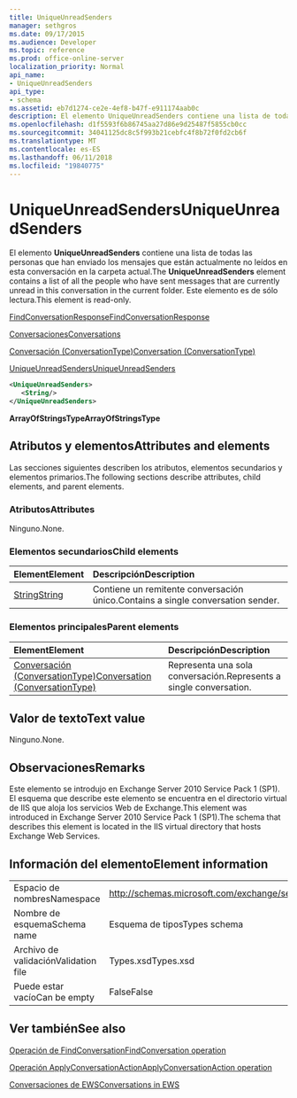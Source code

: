 ```yaml
---
title: UniqueUnreadSenders
manager: sethgros
ms.date: 09/17/2015
ms.audience: Developer
ms.topic: reference
ms.prod: office-online-server
localization_priority: Normal
api_name:
- UniqueUnreadSenders
api_type:
- schema
ms.assetid: eb7d1274-ce2e-4ef8-b47f-e911174aab0c
description: El elemento UniqueUnreadSenders contiene una lista de todas las personas que han enviado los mensajes que están actualmente no leídos en esta conversación en la carpeta actual. Este elemento es de sólo lectura.
ms.openlocfilehash: d1f5593f6b86745aa27d86e9d25487f5855cb0cc
ms.sourcegitcommit: 34041125dc8c5f993b21cebfc4f8b72f0fd2cb6f
ms.translationtype: MT
ms.contentlocale: es-ES
ms.lasthandoff: 06/11/2018
ms.locfileid: "19840775"
---
```

# <a name="uniqueunreadsenders"></a><span data-ttu-id="0bb3d-104">UniqueUnreadSenders</span><span class="sxs-lookup"><span data-stu-id="0bb3d-104">UniqueUnreadSenders</span></span>

<span data-ttu-id="0bb3d-105">El elemento **UniqueUnreadSenders** contiene una lista de todas las personas que han enviado los mensajes que están actualmente no leídos en esta conversación en la carpeta actual.</span><span class="sxs-lookup"><span data-stu-id="0bb3d-105">The **UniqueUnreadSenders** element contains a list of all the people who have sent messages that are currently unread in this conversation in the current folder.</span></span> <span data-ttu-id="0bb3d-106">Este elemento es de sólo lectura.</span><span class="sxs-lookup"><span data-stu-id="0bb3d-106">This element is read-only.</span></span> 
  
[<span data-ttu-id="0bb3d-107">FindConversationResponse</span><span class="sxs-lookup"><span data-stu-id="0bb3d-107">FindConversationResponse</span></span>](findconversationresponse.md)
  
[<span data-ttu-id="0bb3d-108">Conversaciones</span><span class="sxs-lookup"><span data-stu-id="0bb3d-108">Conversations</span></span>](conversations-ex15websvcsotherref.md)
  
[<span data-ttu-id="0bb3d-109">Conversación (ConversationType)</span><span class="sxs-lookup"><span data-stu-id="0bb3d-109">Conversation (ConversationType)</span></span>](conversation-conversationtype.md)
  
[<span data-ttu-id="0bb3d-110">UniqueUnreadSenders</span><span class="sxs-lookup"><span data-stu-id="0bb3d-110">UniqueUnreadSenders</span></span>](uniqueunreadsenders.md)
  
```XML
<UniqueUnreadSenders>
   <String/>
</UniqueUnreadSenders>
```

 <span data-ttu-id="0bb3d-111">**ArrayOfStringsType**</span><span class="sxs-lookup"><span data-stu-id="0bb3d-111">**ArrayOfStringsType**</span></span>
## <a name="attributes-and-elements"></a><span data-ttu-id="0bb3d-112">Atributos y elementos</span><span class="sxs-lookup"><span data-stu-id="0bb3d-112">Attributes and elements</span></span>

<span data-ttu-id="0bb3d-113">Las secciones siguientes describen los atributos, elementos secundarios y elementos primarios.</span><span class="sxs-lookup"><span data-stu-id="0bb3d-113">The following sections describe attributes, child elements, and parent elements.</span></span>
  
### <a name="attributes"></a><span data-ttu-id="0bb3d-114">Atributos</span><span class="sxs-lookup"><span data-stu-id="0bb3d-114">Attributes</span></span>

<span data-ttu-id="0bb3d-115">Ninguno.</span><span class="sxs-lookup"><span data-stu-id="0bb3d-115">None.</span></span>
  
### <a name="child-elements"></a><span data-ttu-id="0bb3d-116">Elementos secundarios</span><span class="sxs-lookup"><span data-stu-id="0bb3d-116">Child elements</span></span>

|<span data-ttu-id="0bb3d-117">**Element**</span><span class="sxs-lookup"><span data-stu-id="0bb3d-117">**Element**</span></span>|<span data-ttu-id="0bb3d-118">**Descripción**</span><span class="sxs-lookup"><span data-stu-id="0bb3d-118">**Description**</span></span>|
|:-----|:-----|
|[<span data-ttu-id="0bb3d-119">String</span><span class="sxs-lookup"><span data-stu-id="0bb3d-119">String</span></span>](string.md) <br/> |<span data-ttu-id="0bb3d-120">Contiene un remitente conversación único.</span><span class="sxs-lookup"><span data-stu-id="0bb3d-120">Contains a single conversation sender.</span></span>  <br/> |
   
### <a name="parent-elements"></a><span data-ttu-id="0bb3d-121">Elementos principales</span><span class="sxs-lookup"><span data-stu-id="0bb3d-121">Parent elements</span></span>

|<span data-ttu-id="0bb3d-122">**Element**</span><span class="sxs-lookup"><span data-stu-id="0bb3d-122">**Element**</span></span>|<span data-ttu-id="0bb3d-123">**Descripción**</span><span class="sxs-lookup"><span data-stu-id="0bb3d-123">**Description**</span></span>|
|:-----|:-----|
|[<span data-ttu-id="0bb3d-124">Conversación (ConversationType)</span><span class="sxs-lookup"><span data-stu-id="0bb3d-124">Conversation (ConversationType)</span></span>](conversation-conversationtype.md) <br/> |<span data-ttu-id="0bb3d-125">Representa una sola conversación.</span><span class="sxs-lookup"><span data-stu-id="0bb3d-125">Represents a single conversation.</span></span>  <br/> |
   
## <a name="text-value"></a><span data-ttu-id="0bb3d-126">Valor de texto</span><span class="sxs-lookup"><span data-stu-id="0bb3d-126">Text value</span></span>

<span data-ttu-id="0bb3d-127">Ninguno.</span><span class="sxs-lookup"><span data-stu-id="0bb3d-127">None.</span></span>
  
## <a name="remarks"></a><span data-ttu-id="0bb3d-128">Observaciones</span><span class="sxs-lookup"><span data-stu-id="0bb3d-128">Remarks</span></span>

<span data-ttu-id="0bb3d-129">Este elemento se introdujo en Exchange Server 2010 Service Pack 1 (SP1). El esquema que describe este elemento se encuentra en el directorio virtual de IIS que aloja los servicios Web de Exchange.</span><span class="sxs-lookup"><span data-stu-id="0bb3d-129">This element was introduced in Exchange Server 2010 Service Pack 1 (SP1).The schema that describes this element is located in the IIS virtual directory that hosts Exchange Web Services.</span></span>
  
## <a name="element-information"></a><span data-ttu-id="0bb3d-130">Información del elemento</span><span class="sxs-lookup"><span data-stu-id="0bb3d-130">Element information</span></span>

|||
|:-----|:-----|
|<span data-ttu-id="0bb3d-131">Espacio de nombres</span><span class="sxs-lookup"><span data-stu-id="0bb3d-131">Namespace</span></span>  <br/> |http://schemas.microsoft.com/exchange/services/2006/types  <br/> |
|<span data-ttu-id="0bb3d-132">Nombre de esquema</span><span class="sxs-lookup"><span data-stu-id="0bb3d-132">Schema name</span></span>  <br/> |<span data-ttu-id="0bb3d-133">Esquema de tipos</span><span class="sxs-lookup"><span data-stu-id="0bb3d-133">Types schema</span></span>  <br/> |
|<span data-ttu-id="0bb3d-134">Archivo de validación</span><span class="sxs-lookup"><span data-stu-id="0bb3d-134">Validation file</span></span>  <br/> |<span data-ttu-id="0bb3d-135">Types.xsd</span><span class="sxs-lookup"><span data-stu-id="0bb3d-135">Types.xsd</span></span>  <br/> |
|<span data-ttu-id="0bb3d-136">Puede estar vacío</span><span class="sxs-lookup"><span data-stu-id="0bb3d-136">Can be empty</span></span>  <br/> |<span data-ttu-id="0bb3d-137">False</span><span class="sxs-lookup"><span data-stu-id="0bb3d-137">False</span></span>  <br/> |
   
## <a name="see-also"></a><span data-ttu-id="0bb3d-138">Ver también</span><span class="sxs-lookup"><span data-stu-id="0bb3d-138">See also</span></span>



[<span data-ttu-id="0bb3d-139">Operación de FindConversation</span><span class="sxs-lookup"><span data-stu-id="0bb3d-139">FindConversation operation</span></span>](findconversation-operation.md)
  
[<span data-ttu-id="0bb3d-140">Operación ApplyConversationAction</span><span class="sxs-lookup"><span data-stu-id="0bb3d-140">ApplyConversationAction operation</span></span>](applyconversationaction-operation.md)


[<span data-ttu-id="0bb3d-141">Conversaciones de EWS</span><span class="sxs-lookup"><span data-stu-id="0bb3d-141">Conversations in EWS</span></span>](http://msdn.microsoft.com/library/91e64629-db6c-4c94-9dcb-d386232e8467%28Office.15%29.aspx)

